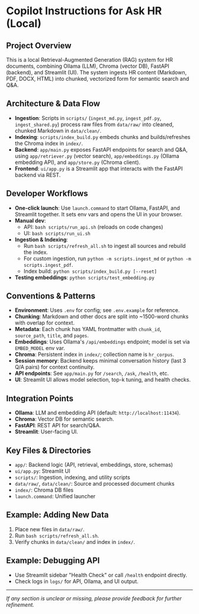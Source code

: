 # Copilot Instructions for Ask HR (Local)

## Project Overview
This is a local Retrieval-Augmented Generation (RAG) system for HR documents, combining Ollama (LLM), Chroma (vector DB), FastAPI (backend), and Streamlit (UI). The system ingests HR content (Markdown, PDF, DOCX, HTML) into chunked, vectorized form for semantic search and Q&A.

## Architecture & Data Flow
- **Ingestion**: Scripts in `scripts/` (`ingest_md.py`, `ingest_pdf.py`, `ingest_shared.py`) process raw files from `data/raw/` into cleaned, chunked Markdown in `data/clean/`.
- **Indexing**: `scripts/index_build.py` embeds chunks and builds/refreshes the Chroma index in `index/`.
- **Backend**: `app/main.py` exposes FastAPI endpoints for search and Q&A, using `app/retriever.py` (vector search), `app/embeddings.py` (Ollama embedding API), and `app/store.py` (Chroma client).
- **Frontend**: `ui/app.py` is a Streamlit app that interacts with the FastAPI backend via REST.

## Developer Workflows
- **One-click launch**: Use `launch.command` to start Ollama, FastAPI, and Streamlit together. It sets env vars and opens the UI in your browser.
- **Manual dev**:
  - API: `bash scripts/run_api.sh` (reloads on code changes)
  - UI: `bash scripts/run_ui.sh`
- **Ingestion & Indexing**:
  - Run `bash scripts/refresh_all.sh` to ingest all sources and rebuild the index.
  - For custom ingestion, run `python -m scripts.ingest_md` or `python -m scripts.ingest_pdf`.
  - Index build: `python scripts/index_build.py [--reset]`
- **Testing embeddings**: `python scripts/test_embedding.py`

## Conventions & Patterns
- **Environment**: Uses `.env` for config; see `.env.example` for reference.
- **Chunking**: Markdown and other docs are split into ~1500-word chunks with overlap for context.
- **Metadata**: Each chunk has YAML frontmatter with `chunk_id`, `source_path`, `title`, and `pages`.
- **Embeddings**: Uses Ollama's `/api/embeddings` endpoint; model is set via `EMBED_MODEL` env var.
- **Chroma**: Persistent index in `index/`; collection name is `hr_corpus`.
- **Session memory**: Backend keeps minimal conversation history (last 3 Q/A pairs) for context continuity.
- **API endpoints**: See `app/main.py` for `/search`, `/ask`, `/health`, etc.
- **UI**: Streamlit UI allows model selection, top-k tuning, and health checks.

## Integration Points
- **Ollama**: LLM and embedding API (default: `http://localhost:11434`).
- **Chroma**: Vector DB for semantic search.
- **FastAPI**: REST API for search/Q&A.
- **Streamlit**: User-facing UI.

## Key Files & Directories
- `app/`: Backend logic (API, retrieval, embeddings, store, schemas)
- `ui/app.py`: Streamlit UI
- `scripts/`: Ingestion, indexing, and utility scripts
- `data/raw/`, `data/clean/`: Source and processed document chunks
- `index/`: Chroma DB files
- `launch.command`: Unified launcher

## Example: Adding New Data
1. Place new files in `data/raw/`.
2. Run `bash scripts/refresh_all.sh`.
3. Verify chunks in `data/clean/` and index in `index/`.

## Example: Debugging API
- Use Streamlit sidebar "Health Check" or call `/health` endpoint directly.
- Check logs in `logs/` for API, Ollama, and UI output.

---
_If any section is unclear or missing, please provide feedback for further refinement._
